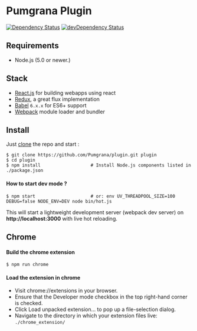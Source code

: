 # Pumgrana Plugin
[![Dependency Status](https://david-dm.org/Pumgrana/plugin.svg?style=flat)](https://david-dm.org/Pumgrana/plugin)
[![devDependency Status](https://david-dm.org/Pumgrana/plugin/dev-status.svg?style=flat)](https://david-dm.org/Pumgrana/plugin#info=devDependencies)

## Requirements
- Node.js (5.0 or newer.)

## Stack
- [React.js](http://facebook.github.io/react/) for building webapps using react
- [Redux](http://rackt.github.io/redux/index.html), a great flux implementation
- [Babel](http://babeljs.io/) `6.x.x` for ES6+ support
- [Webpack](https://webpack.github.io/) module loader and bundler

## Install

Just [clone](github-windows://openRepo/https://github.com/Pumgrana/plugin.git) the repo
and start :

```shell
$ git clone https://github.com/Pumgrana/plugin.git plugin
$ cd plugin
$ npm install                   # Install Node.js components listed in ./package.json
```

#### How to start dev mode ?

```shell
$ npm start                     # or: env UV_THREADPOOL_SIZE=100 DEBUG=false NODE_ENV=DEV node bin/hot.js
```

This will start a lightweight development server (webpack dev server) on **http://localhost:3000** with live hot reloading.

## Chrome

#### Build the chrome extension

```shell
$ npm run chrome
```

#### Load the extension in chrome
* Visit chrome://extensions in your browser.
* Ensure that the Developer mode checkbox in the top right-hand corner is checked.
* Click Load unpacked extension… to pop up a file-selection dialog.
* Navigate to the directory in which your extension files live: `./chrome_extension/`
